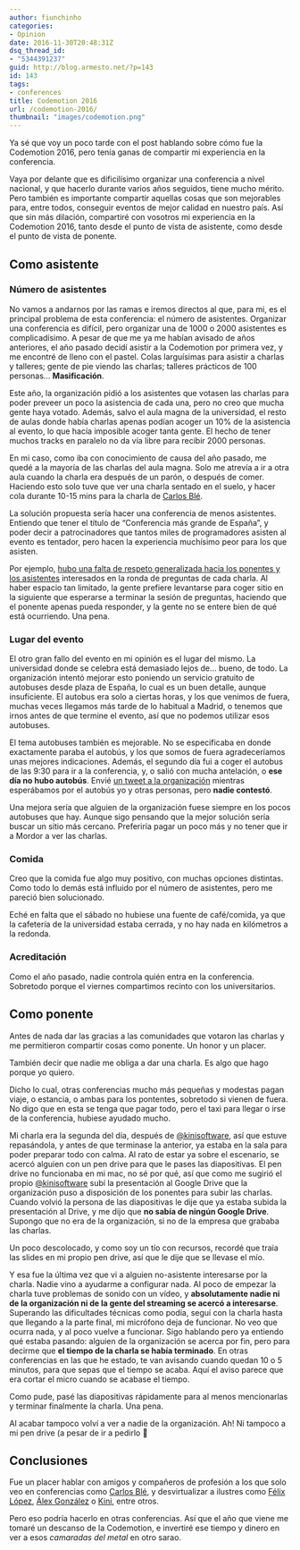 ```yaml
---
author: fiunchinho
categories:
- Opinion
date: 2016-11-30T20:48:31Z
dsq_thread_id:
- "5344391237"
guid: http://blog.armesto.net/?p=143
id: 143
tags:
- conferences
title: Codemotion 2016
url: /codemotion-2016/
thumbnail: "images/codemotion.png"
---
```


Ya sé que voy un poco tarde con el post hablando sobre cómo fue la Codemotion 2016, pero tenía ganas de compartir mi experiencia en la conferencia.

Vaya por delante que es dificilísimo organizar una conferencia a nivel nacional, y que hacerlo durante varios años seguidos, tiene mucho mérito. Pero también es importante compartir aquellas cosas que son mejorables para, entre todos, conseguir eventos de mejor calidad en nuestro país. Así que sin más dilación, compartiré con vosotros mi experiencia en la Codemotion 2016, tanto desde el punto de vista de asistente, como desde el punto de vista de ponente.

<!--more-->

## Como asistente

### Número de asistentes

No vamos a andarnos por las ramas e iremos directos al que, para mi, es el principal problema de esta conferencia: el número de asistentes. Organizar una conferencia es difícil, pero organizar una de 1000 o 2000 asistentes es complicadísimo. A pesar de que me ya me habían avisado de años anteriores, el año pasado decidí asistir a la Codemotion por primera vez, y me encontré de lleno con el pastel. Colas larguísimas para asistir a charlas y talleres; gente de pie viendo las charlas; talleres prácticos de 100 personas&#8230; **Masificación**.

Este año, la organización pidió a los asistentes que votasen las charlas para poder preveer un poco la asistencia de cada una, pero no creo que mucha gente haya votado. Además, salvo el aula magna de la universidad, el resto de aulas donde había charlas apenas podían acoger un 10% de la asistencia al evento, lo que hacía imposible acoger tanta gente. El hecho de tener muchos tracks en paralelo no da vía libre para recibir 2000 personas.

En mi caso, como iba con conocimiento de causa del año pasado, me quedé a la mayoría de las charlas del aula magna. Solo me atrevía a ir a otra aula cuando la charla era después de un parón, o después de comer. Haciendo esto solo tuve que ver una charla sentado en el suelo, y hacer cola durante 10-15 mins para la charla de [Carlos Blé](https://twitter.com/carlosble).

La solución propuesta sería hacer una conferencia de menos asistentes. Entiendo que tener el título de &#8220;Conferencia más grande de España&#8221;, y poder decir a patrocinadores que tantos miles de programadores asisten al evento es tentador, pero hacen la experiencia muchísimo peor para los que asisten.

Por ejemplo, [hubo una falta de respeto generalizada hacia los ponentes y los asistentes](https://twitter.com/fiunchinho/status/799960255279013888) interesados en la ronda de preguntas de cada charla. Al haber espacio tan limitado, la gente prefiere levantarse para coger sitio en la siguiente que esperarse a terminar la sesión de preguntas, haciendo que el ponente apenas pueda responder, y la gente no se entere bien de qué está ocurriendo. Una pena.

### Lugar del evento

El otro gran fallo del evento en mi opinión es el lugar del mismo. La universidad donde se celebra está demasiado lejos de&#8230; bueno, de todo. La organización intentó mejorar esto poniendo un servicio gratuito de autobuses desde plaza de España, lo cual es un buen detalle, aunque insuficiente. El autobus era solo a ciertas horas, y los que venimos de fuera, muchas veces llegamos más tarde de lo habitual a Madrid, o tenemos que irnos antes de que termine el evento, así que no podemos utilizar esos autobuses.

El tema autobuses también es mejorable. No se especificaba en donde exactamente paraba el autobús, y los que somos de fuera agradeceríamos unas mejores indicaciones. Además, el segundo día fui a coger el autobus de las 9:30 para ir a la conferencia, y, o salió con mucha antelación, o **ese día no hubo autobús**. Envié [un tweet a la organización](https://twitter.com/fiunchinho/status/799893331136352256) mientras esperábamos por el autobús yo y otras personas, pero **nadie contestó**.

Una mejora sería que alguien de la organización fuese siempre en los pocos autobuses que hay. Aunque sigo pensando que la mejor solución sería buscar un sitio más cercano. Preferiría pagar un poco más y no tener que ir a Mordor a ver las charlas.

### Comida

Creo que la comida fue algo muy positivo, con muchas opciones distintas. Como todo lo demás está influido por el número de asistentes, pero me pareció bien solucionado.

Eché en falta que el sábado no hubiese una fuente de café/comida, ya que la cafetería de la universidad estaba cerrada, y no hay nada en kilómetros a la redonda.

### Acreditación

Como el año pasado, nadie controla quién entra en la conferencia. Sobretodo porque el viernes compartimos recinto con los universitarios.

## Como ponente

Antes de nada dar las gracias a las comunidades que votaron las charlas y me permitieron compartir cosas como ponente. Un honor y un placer.

También decir que nadie me obliga a dar una charla. Es algo que hago porque yo quiero.

Dicho lo cual, otras conferencias mucho más pequeñas y modestas pagan viaje, o estancia, o ambas para los pontentes, sobretodo si vienen de fuera. No digo que en esta se tenga que pagar todo, pero el taxi para llegar o irse de la conferencia, hubiese ayudado mucho.

Mi charla era la segunda del día, después de [@kinisoftware](https://twitter.com/kinisoftware), así que estuve repasándola, y antes de que terminase la anterior, ya estaba en la sala para poder preparar todo con calma. Al rato de estar ya sobre el escenario, se acercó alguien con un pen drive para que le pases las diapositivas. El pen drive no funcionaba en mi mac, no sé por qué, así que como me sugirió el propio [@kinisoftware](https://twitter.com/kinisoftware) subí la presentación al Google Drive que la organización puso a disposición de los ponentes para subir las charlas. Cuando volvió la persona de las diapositivas le dije que ya estaba subida la presentación al Drive, y me dijo que **no sabía de ningún Google Drive**. Supongo que no era de la organización, si no de la empresa que grababa las charlas.
  
Un poco descolocado, y como soy un tío con recursos, recordé que traía las slides en mi propio pen drive, así que le dije que se llevase el mío.

Y esa fue la última vez que vi a alguien no-asistente interesarse por la charla. Nadie vino a ayudarme a configurar nada. Al poco de empezar la charla tuve problemas de sonido con un vídeo, y **absolutamente nadie ni de la organización ni de la gente del streaming se acercó a interesarse**. Superando las dificultades técnicas como podía, seguí con la charla hasta que llegando a la parte final, mi micrófono deja de funcionar. No veo que ocurra nada, y al poco vuelve a funcionar. Sigo hablando pero ya entiendo qué estaba pasando: alguien de la organización se acerca por fin, pero para decirme que **el tiempo de la charla se había terminado**. En otras conferencias en las que he estado, te van avisando cuando quedan 10 o 5 minutos, para que sepas que el tiempo se acaba. Aquí el aviso parece que era cortar el micro cuando se acabase el tiempo.
  
Como pude, pasé las diapositivas rápidamente para al menos mencionarlas y terminar finalmente la charla. Una pena.
  
Al acabar tampoco volví a ver a nadie de la organización. Ah! Ni tampoco a mi pen drive (a pesar de ir a pedirlo 🙁

## Conclusiones

Fue un placer hablar con amigos y compañeros de profesión a los que solo veo en conferencias como [Carlos Blé](https://twitter.com/carlosble), y desvirtualizar a ilustres como [Félix López](https://twitter.com/flopezluis), [Álex González](https://twitter.com/agonzalezro) o [Kini](https://twitter.com/kinisoftware), entre otros.

Pero eso podría hacerlo en otras conferencias. Así que el año que viene me tomaré un descanso de la Codemotion, e invertiré ese tiempo y dinero en ver a esos _camaradas del metal_ en otro sarao.